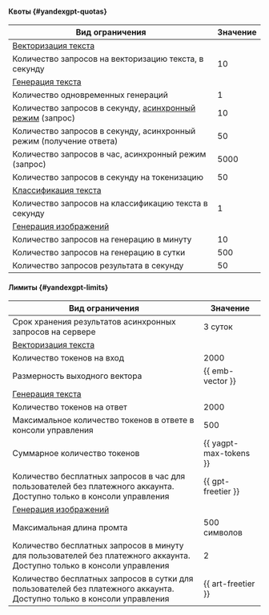 #### Квоты {#yandexgpt-quotas}

Вид ограничения | Значение
----- | -----
[Векторизация текста](../foundation-models/concepts/embeddings.md) |
Количество запросов на векторизацию текста, в секунду | 10
[Генерация текста](../foundation-models/concepts/yandexgpt/index.md) |
Количество одновременных генераций | 1
Количество запросов в секунду, [асинхронный режим](../foundation-models/concepts/index.md#working-mode) (запрос) | 10
Количество запросов в секунду, асинхронный режим (получение ответа) | 50
Количество запросов в час, асинхронный режим (запрос) | 5000
Количество запросов в секунду на токенизацию | 50
[Классификация текста ](../foundation-models/concepts/classifier/index.md) |
Количество запросов на классификацию текста в секунду | 1
[Генерация изображений](../foundation-models/concepts/yandexart/index.md) |
Количество запросов на генерацию в минуту | 10
Количество запросов на генерацию в сутки | 500
Количество запросов результата в секунду | 50

#### Лимиты {#yandexgpt-limits}

Вид ограничения | Значение
----- | -----
Срок хранения результатов асинхронных запросов на сервере | 3 суток
[Векторизация текста](../foundation-models/concepts/embeddings.md) |
Количество токенов на вход | 2000
Размерность выходного вектора | {{ emb-vector }}
[Генерация текста](../foundation-models/concepts/yandexgpt/index.md) |
Количество токенов на ответ | 2000 | 2000
Максимальное количество токенов в ответе в консоли управления | 500
Суммарное количество токенов | {{ yagpt-max-tokens }}
Количество бесплатных запросов в час для пользователей без платежного аккаунта. Доступно только в консоли управления | {{ gpt-freetier }}
[Генерация изображений](../foundation-models/concepts/yandexart/index.md) |
Максимальная длина промта | 500 символов
Количество бесплатных запросов в минуту для пользователей без платежного аккаунта. Доступно только в консоли управления | 2
Количество бесплатных запросов в сутки для пользователей без платежного аккаунта. Доступно только в консоли управления | {{ art-freetier }}